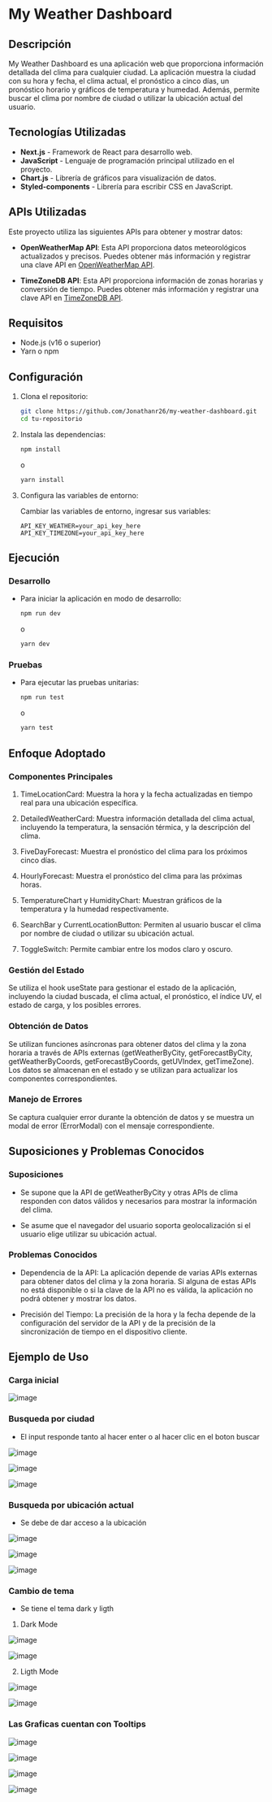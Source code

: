# My Weather Dashboard

## Descripción

My Weather Dashboard es una aplicación web que proporciona información detallada del clima para cualquier ciudad. La aplicación muestra la ciudad con su hora y fecha, el clima actual, el pronóstico a cinco días, un pronóstico horario y gráficos de temperatura y humedad. Además, permite buscar el clima por nombre de ciudad o utilizar la ubicación actual del usuario.

## Tecnologías Utilizadas
- **Next.js** - Framework de React para desarrollo web.
- **JavaScript** - Lenguaje de programación principal utilizado en el proyecto.
- **Chart.js** - Librería de gráficos para visualización de datos.
- **Styled-components** - Librería para escribir CSS en JavaScript.

## APIs Utilizadas
Este proyecto utiliza las siguientes APIs para obtener y mostrar datos:

- **OpenWeatherMap API**: Esta API proporciona datos meteorológicos actualizados y precisos. Puedes obtener más información y registrar una clave API en [OpenWeatherMap API](https://openweathermap.org/api).
  
- **TimeZoneDB API**: Esta API proporciona información de zonas horarias y conversión de tiempo. Puedes obtener más información y registrar una clave API en [TimeZoneDB API](https://timezonedb.com/api).

## Requisitos

- Node.js (v16 o superior)
- Yarn o npm

## Configuración

1. Clona el repositorio:

    ```bash
    git clone https://github.com/Jonathanr26/my-weather-dashboard.git
    cd tu-repositorio
    ```

2. Instala las dependencias:

    ```bash
    npm install
    ```

    o

    ```bash
    yarn install
    ```

3. Configura las variables de entorno:

    Cambiar las variables de entorno, ingresar sus variables:

    ```env
    API_KEY_WEATHER=your_api_key_here
    API_KEY_TIMEZONE=your_api_key_here
    ```

## Ejecución

### Desarrollo

- Para iniciar la aplicación en modo de desarrollo:

    ```bash
    npm run dev
    ```

    o

    ```bash
    yarn dev
    ```

### Pruebas

- Para ejecutar las pruebas unitarias:

    ```bash
    npm run test
    ```

    o

    ```bash
    yarn test
    ```

## Enfoque Adoptado

### Componentes Principales

1. TimeLocationCard: Muestra la hora y la fecha actualizadas en tiempo real para una ubicación específica.

2. DetailedWeatherCard: Muestra información detallada del clima actual, incluyendo la temperatura, la sensación térmica, y la descripción del clima.

3. FiveDayForecast: Muestra el pronóstico del clima para los próximos cinco días.

4. HourlyForecast: Muestra el pronóstico del clima para las próximas horas.

5. TemperatureChart y HumidityChart: Muestran gráficos de la temperatura y la humedad respectivamente.

6. SearchBar y CurrentLocationButton: Permiten al usuario buscar el clima por nombre de ciudad o utilizar su ubicación actual.

7. ToggleSwitch: Permite cambiar entre los modos claro y oscuro.

### Gestión del Estado

Se utiliza el hook useState para gestionar el estado de la aplicación, incluyendo la ciudad buscada, el clima actual, el pronóstico, el índice UV, el estado de carga, y los posibles errores.

### Obtención de Datos

Se utilizan funciones asíncronas para obtener datos del clima y la zona horaria a través de APIs externas (getWeatherByCity, getForecastByCity, getWeatherByCoords, getForecastByCoords, getUVIndex, getTimeZone). Los datos se almacenan en el estado y se utilizan para actualizar los componentes correspondientes.

### Manejo de Errores

Se captura cualquier error durante la obtención de datos y se muestra un modal de error (ErrorModal) con el mensaje correspondiente.

## Suposiciones y Problemas Conocidos

### Suposiciones

- Se supone que la API de getWeatherByCity y otras APIs de clima responden con datos válidos y necesarios para mostrar la información del clima.

- Se asume que el navegador del usuario soporta geolocalización si el usuario elige utilizar su ubicación actual.

### Problemas Conocidos

- Dependencia de la API: La aplicación depende de varias APIs externas para obtener datos del clima y la zona horaria. Si alguna de estas APIs no está disponible o si la clave de la API no es válida, la aplicación no podrá obtener y mostrar los datos.

- Precisión del Tiempo: La precisión de la hora y la fecha depende de la configuración del servidor de la API y de la precisión de la sincronización de tiempo en el dispositivo cliente.

## Ejemplo de Uso

### Carga inicial

![image](https://github.com/Jonathanr26/my-weather-dashboard/assets/54649236/03a597b1-10b6-455c-9728-41a2c4bfe60c)


### Busqueda por ciudad

- El input responde tanto al hacer enter o al hacer clic en el boton buscar

![image](https://github.com/Jonathanr26/my-weather-dashboard/assets/54649236/2374f117-013c-4b92-989d-e134b8393cd4)

![image](https://github.com/Jonathanr26/my-weather-dashboard/assets/54649236/0f782fd0-6e6a-4fc1-b626-149a72c9b520)

![image](https://github.com/Jonathanr26/my-weather-dashboard/assets/54649236/8a64629e-2b9d-4114-a940-affe3fb3ece1)

### Busqueda por ubicación actual

- Se debe de dar acceso a la ubicación

![image](https://github.com/Jonathanr26/my-weather-dashboard/assets/54649236/36fbe5dd-23d9-4564-a0af-533e65c14ec8)

![image](https://github.com/Jonathanr26/my-weather-dashboard/assets/54649236/2657cdca-a7c6-42da-a570-5df2a20cc4d6)

![image](https://github.com/Jonathanr26/my-weather-dashboard/assets/54649236/c4718c5b-2670-4411-a4b2-9fe9aec9346b)

### Cambio de tema

- Se tiene el tema dark y ligth

1. Dark Mode

![image](https://github.com/Jonathanr26/my-weather-dashboard/assets/54649236/47447b08-fca2-4d17-95ab-1641010c6d43)

![image](https://github.com/Jonathanr26/my-weather-dashboard/assets/54649236/f9b8e182-171a-44f2-a095-92d473d2d946)

2. Ligth Mode

![image](https://github.com/Jonathanr26/my-weather-dashboard/assets/54649236/9fad41c9-2f6e-4372-b306-cb1c9efdc590)

![image](https://github.com/Jonathanr26/my-weather-dashboard/assets/54649236/7962414c-58b2-4c6d-9a42-79e4277de011)

### Las Graficas cuentan con Tooltips 

![image](https://github.com/Jonathanr26/my-weather-dashboard/assets/54649236/5a7b1c03-c2fd-41c2-ac3d-b53250d2b5a1)

![image](https://github.com/Jonathanr26/my-weather-dashboard/assets/54649236/5a5c8400-5e3d-4d70-ad93-4de42d08daba)

![image](https://github.com/Jonathanr26/my-weather-dashboard/assets/54649236/e2d6b097-1bb8-4844-9114-c594c70ed8bc)

![image](https://github.com/Jonathanr26/my-weather-dashboard/assets/54649236/216bab92-0630-4bcc-813e-66d4b63b7acf)
